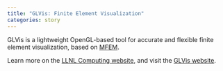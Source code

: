 ```yaml
---
title: "GLVis: Finite Element Visualization"
categories: story
---
```


GLVis is a lightweight OpenGL-based tool for accurate and flexible finite element visualization, based on [MFEM](http://mfem.org/).

Learn more on the [LLNL Computing website](https://computing.llnl.gov/projects/glvis-finite-element-visualization), and visit the [GLVis website](http://glvis.org/).
